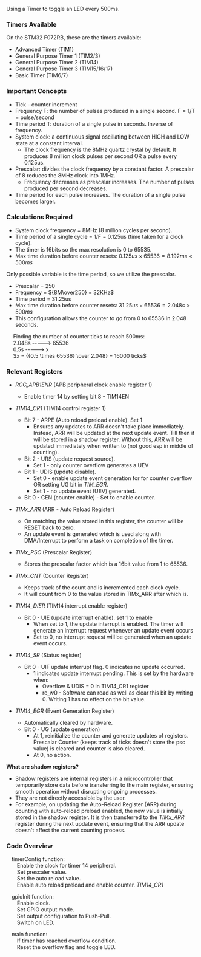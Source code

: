 Using a Timer to toggle an LED every 500ms.

### Timers Available 
On the STM32 F072RB, these are the timers available:
- Advanced Timer (TIM1)
- General Purpose Timer 1 (TIM2/3)
- General Purpose Timer 2 (TIM14)
- General Purpose Timer 3 (TIM15/16/17)
- Basic Timer (TIM6/7)

### Important Concepts
- Tick - counter increment                   
- Frequency F: the number of pulses produced in a single second. F = 1/T = pulse/second        
- Time period T: duration of a single pulse in seconds. Inverse of frequency.                        
- System clock: a continuous signal oscillating between HIGH and LOW state at a constant interval. 
	- The clock frequency is the 8MHz quartz crystal by default. It produces 8 million clock pulses per second OR a pulse every 0.125us.        
- Prescalar: divides the clock frequency by a constant factor. A prescalar of 8 reduces the 8MHz clock into 1MHz. 
	- Frequency decreases as prescalar increases. The number of pulses produced per second decreases.             
- Time period for each pulse increases. The duration of a single pulse becomes larger.

### Calculations Required  
- System clock frequency = 8MHz (8 million cycles per second).    
- Time period of a single cycle = 1/F = 0.125us (time taken for a clock cycle).     
- The timer is 16bits so the max resolution is 0 to 65535.                                                         
- Max time duration before counter resets: $0.125us \times 65536 = 8.192ms < 500ms$                

Only possible variable is the time period, so we utilize the prescalar.

- Prescalar = 250                            
- Frequency = ${8M\over250} = 32KHz$             
- Time period =  31.25us                      
- Max time duration before counter resets: ${31.25us \times 65536} = 2.048s > 500ms$           
- This configuration allows the counter to go from 0 to 65536 in 2.048 seconds.                         
   
&emsp;	Finding the number of counter ticks to reach 500ms:               
&emsp;	2.048s -----> 65536                                         
&emsp;	0.5s     ----->    x   
&emsp;	$x = {{0.5 \times 65536} \over 2.048} = 16000 ticks$
### Relevant Registers 
- _RCC_APB1ENR_ (APB peripheral clock enable register 1)
	- Enable timer 14 by setting bit 8 - TIM14EN
- _TIM14_CR1_ (TIM14 control register 1)
	- Bit 7 - ARPE (Auto reload preload enable). Set 1 
		- Ensures any updates to ARR doesn't take place immediately. Instead, ARR will be updated at the next update event. Till then it will be stored in a shadow register. Without this, ARR will be updated immediately when written to (not good esp in middle of counting). 
	- Bit 2 - URS (update request source).
		- Set 1 - only counter overflow generates a UEV 
	- Bit 1 - UDIS (update disable). 
		- Set 0 - enable update event generation for for counter overflow OR setting UG bit in _TIM_EGR_. 
		- Set 1 - no update event (UEV) generated.
	- Bit 0 - CEN (counter enable) - Set to enable counter.

- _TIMx_ARR_ (ARR - Auto Reload Register) 
	- On matching the value stored in this register, the counter will be RESET back to zero.
	- An update event is generated which is used along with DMA/Interrupt to perform a task on completion of the timer.
- _TIMx_PSC_ (Prescalar Register) 
	- Stores the prescalar factor which is a 16bit value from 1 to 65536.
- _TIMx_CNT_ (Counter Register)
	- Keeps track of the count and is incremented each clock cycle.
	- It will count from 0 to the value stored in TIMx_ARR after which is.

- _TIM14_DIER_ (TIM14 interrupt enable register)
	- Bit 0 - UIE (update interrupt enable). set 1 to enable
		- When set to 1, the update interrupt is enabled. The timer will generate an interrupt request whenever an update event occurs
		- Set to 0, no interrupt request will be generated when an update event occurs.
- _TIM14_SR_ (Status register)
	- Bit 0 - UIF update interrupt flag. 0 indicates no update occurred. 
		- 1 indicates update interrupt pending. This is set by the hardware when: 
			- Overflow & UDIS = 0 in TIM14_CR1 register
			- rc_w0 - Software can read as well as clear this bit by writing 0. Writing 1 has no effect on the bit value.
- _TIM14_EGR_  (Event Generation Register)    
	- Automatically cleared by hardware.
	- Bit 0 - UG (update generation) 
		- At 1, reinitialize the counter and generate updates of registers. Prescalar Counter (keeps track of ticks doesn't store the psc value) is cleared and counter is also cleared.
		- At 0, no action.

**What are shadow registers?**
- Shadow registers are internal registers in a microcontroller that temporarily store data before transferring to the main register, ensuring smooth operation without disrupting ongoing processes. 
- They are not directly accessible by the user. 
- For example, on updating the Auto-Reload Register (ARR) during counting with auto-reload preload enabled, the new value is intially stored in the shadow register. It is then transferred to the _TIMx_ARR_ register during the next update event, ensuring that the ARR update doesn't affect the current counting process.

### Code Overview
&emsp;timerConfig function:                                 
&emsp;&emsp;Enable the clock for timer 14 peripheral.              
&emsp;&emsp;Set prescaler value.                         
&emsp;&emsp;Set the auto reload value.           
&emsp;&emsp;Enable auto reload preload and enable counter. _TIM14_CR1_              

&emsp;gpioInit function:                             
&emsp;&emsp;Enable clock.           
&emsp;&emsp;Set GPIO output mode.              
&emsp;&emsp;Set output configuration to Push-Pull.             
&emsp;&emsp;Switch on LED.                       
                            
&emsp;main function:                     
&emsp;&emsp;If timer has reached overflow condition.                
&emsp;&emsp;Reset the overflow flag and toggle LED.             
